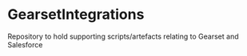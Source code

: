 # GearsetIntegrations
Repository to hold supporting scripts/artefacts relating to Gearset and Salesforce
